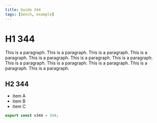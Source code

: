 ```yaml
---
title: Guide 344
tags: [bench, example]
---
```


# H1 344

This is a paragraph. This is a paragraph. This is a paragraph. This is a paragraph. This is a paragraph. This is a paragraph. This is a paragraph. This is a paragraph. This is a paragraph. This is a paragraph. This is a paragraph. This is a paragraph. 

## H2 344

- item A
- item B
- item C

```ts
export const v344 = 344;
```
